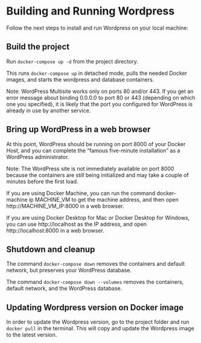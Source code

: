 # Building and Running Wordpress

Follow the next steps to install and run Wordpress on your local machine:

## Build the project

Run `docker-compose up -d` from the project directory.

This runs `docker-compose up` in detached mode, pulls the needed Docker images, and starts the wordpress and database containers.

Note: WordPress Multisite works only on ports 80 and/or 443. If you get an error message about binding 0.0.0.0 to port 80 or 443 (depending on which one you specified), it is likely that the port you configured for WordPress is already in use by another service.

## Bring up WordPress in a web browser

At this point, WordPress should be running on port 8000 of your Docker Host, and you can complete the “famous five-minute installation” as a WordPress administrator.

Note: The WordPress site is not immediately available on port 8000 because the containers are still being initialized and may take a couple of minutes before the first load.

If you are using Docker Machine, you can run the command docker-machine ip MACHINE_VM to get the machine address, and then open http://MACHINE_VM_IP:8000 in a web browser.

If you are using Docker Desktop for Mac or Docker Desktop for Windows, you can use http://localhost as the IP address, and open http://localhost:8000 in a web browser.

## Shutdown and cleanup

The command `docker-compose down` removes the containers and default network, but preserves your WordPress database.

The command `docker-compose down --volumes` removes the containers, default network, and the WordPress database.

## Updating Wordpress version on Docker image

In order to update the Wordpress version, go to the project folder and run `docker pull` in the terminal. This will copy and update the Wordpress image to the latest version.